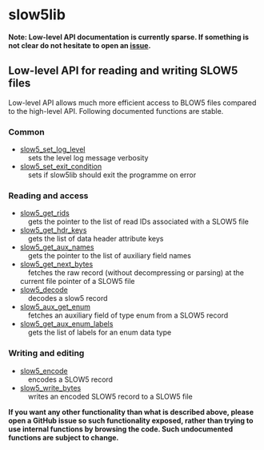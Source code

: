 # slow5lib

**Note: Low-level API documentation is currently sparse. If something is not clear do not hesitate to open an [issue](https://github.com/hasindu2008/slow5lib/issues).**

## Low-level API for reading and writing SLOW5 files

Low-level API allows much more efficient access to BLOW5 files compared to the high-level API.  Following documented functions are stable.

### Common

* [slow5_set_log_level](low_level_api/slow5_set_log_level.md)<br/>
  &nbsp;&nbsp;&nbsp;&nbsp;sets the level log message verbosity
* [slow5_set_exit_condition](low_level_api/slow5_set_exit_condition.md)<br/>
  &nbsp;&nbsp;&nbsp;&nbsp;sets if slow5lib should exit the programme on error


### Reading and access

* [slow5_get_rids](low_level_api/slow5_get_rids.md)<br/>
  &nbsp;&nbsp;&nbsp;&nbsp;gets the pointer to the list of read IDs associated with a SLOW5 file
* [slow5_get_hdr_keys](low_level_api/slow5_get_hdr_keys.md)<br/>
  &nbsp;&nbsp;&nbsp;&nbsp;gets the list of data header attribute keys
* [slow5_get_aux_names](low_level_api/slow5_get_aux_names.md)<br/>
  &nbsp;&nbsp;&nbsp;&nbsp;gets the pointer to the list of auxiliary field names
* [slow5_get_next_bytes](low_level_api/slow5_get_next_bytes.md)<br/>
  &nbsp;&nbsp;&nbsp;&nbsp;fetches the raw record (without decompressing or parsing) at the current file pointer of a SLOW5 file
* [slow5_decode](low_level_api/slow5_decode.md)<br/>
  &nbsp;&nbsp;&nbsp;&nbsp;decodes a slow5 record
* [slow5_aux_get_enum](low_level_api/slow5_aux_get_enum.md)<br/>
  &nbsp;&nbsp;&nbsp;&nbsp;fetches an auxiliary field of type enum from a SLOW5 record
* [slow5_get_aux_enum_labels](low_level_api/slow5_get_aux_enum_labels.md)<br/>
  &nbsp;&nbsp;&nbsp;&nbsp;gets the list of labels for an enum data type

### Writing and editing

* [slow5_encode](low_level_api/slow5_encode.md)<br/>
  &nbsp;&nbsp;&nbsp;&nbsp;encodes a SLOW5 record
* [slow5_write_bytes](low_level_api/slow5_write_bytes.md)<br/>
  &nbsp;&nbsp;&nbsp;&nbsp;writes an encoded SLOW5 record to a SLOW5 file


**If you want any other functionality than what is described above, please open a GitHub issue so such functionality exposed, rather than trying to use internal functions by browsing the code. Such undocumented functions are subject to change.**
